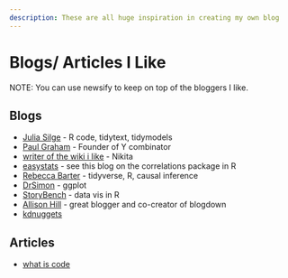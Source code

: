 ```yaml
---
description: These are all huge inspiration in creating my own blog
---
```


# Blogs/ Articles I Like

NOTE: You can use newsify to keep on top of the bloggers I like. 

## Blogs
* [Julia Silge](https://juliasilge.com/) - R code, tidytext, tidymodels
* [Paul Graham](http://www.paulgraham.com/articles.html) - Founder of Y combinator
* [writer of the wiki i like](https://nikitavoloboev.xyz/) - Nikita
* [easystats](https://easystats.github.io/blog/posts/correlation_presentation/) - see this blog on the correlations package in R
* [Rebecca Barter](https://www.rebeccabarter.com/blog/2019-03-07_reproducible_pipeline/) - tidyverse, R, causal inference 
* [DrSimon](https://drsimonj.svbtle.com/) - ggplot
* [StoryBench](https://www.storybench.org/category/how-to/) - data vis in R
* [Allison Hill](https://alison.rbind.io/) - great blogger and co-creator of blogdown
* [kdnuggets](https://www.kdnuggets.com/datasets/index.html)

## Articles
* [what is code](https://www.bloomberg.com/graphics/2015-paul-ford-what-is-code/)










